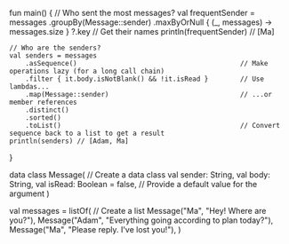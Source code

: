 fun main() {
    // Who sent the most messages?
    val frequentSender = messages
        .groupBy(Message::sender)
        .maxByOrNull { (_, messages) -> messages.size }
        ?.key                                                 // Get their names
    println(frequentSender) // [Ma]

    // Who are the senders?
    val senders = messages
        .asSequence()                                         // Make operations lazy (for a long call chain)
        .filter { it.body.isNotBlank() && !it.isRead }        // Use lambdas...
        .map(Message::sender)                                 // ...or member references
        .distinct()
        .sorted()
        .toList()                                             // Convert sequence back to a list to get a result
    println(senders) // [Adam, Ma]
}

data class Message(                                           // Create a data class
    val sender: String,
    val body: String,
    val isRead: Boolean = false,                              // Provide a default value for the argument
)

val messages = listOf(                                        // Create a list
    Message("Ma", "Hey! Where are you?"),
    Message("Adam", "Everything going according to plan today?"),
    Message("Ma", "Please reply. I've lost you!"),
)